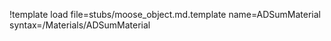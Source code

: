 !template load file=stubs/moose_object.md.template name=ADSumMaterial syntax=/Materials/ADSumMaterial